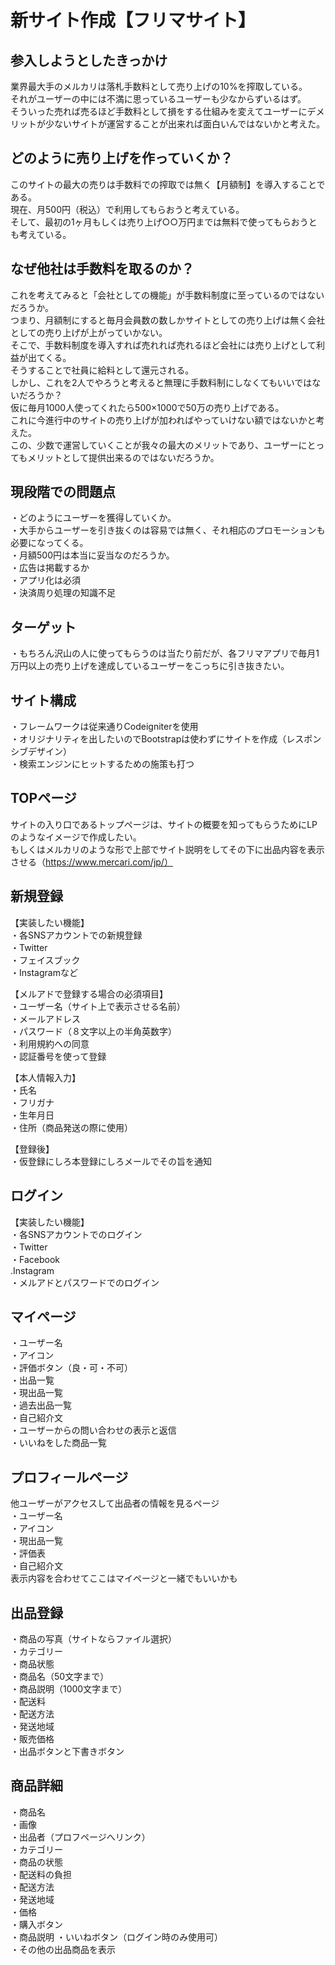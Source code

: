 # 新サイト作成【フリマサイト】

## 参入しようとしたきっかけ
業界最大手のメルカリは落札手数料として売り上げの10%を搾取している。  
それがユーザーの中には不満に思っているユーザーも少なからずいるはず。  
そういった売れば売るほど手数料として損をする仕組みを変えてユーザーにデメリットが少ないサイトが運営することが出来れば面白いんではないかと考えた。

## どのように売り上げを作っていくか？
このサイトの最大の売りは手数料での搾取では無く【月額制】を導入することである。  
現在、月500円（税込）で利用してもらおうと考えている。  
そして、最初の1ヶ月もしくは売り上げ○○万円までは無料で使ってもらおうとも考えている。


## なぜ他社は手数料を取るのか？
これを考えてみると「会社としての機能」が手数料制度に至っているのではないだろうか。  
つまり、月額制にすると毎月会員数の数しかサイトとしての売り上げは無く会社としての売り上げが上がっていかない。  
そこで、手数料制度を導入すれば売れれば売れるほど会社には売り上げとして利益が出てくる。  
そうすることで社員に給料として還元される。  
しかし、これを2人でやろうと考えると無理に手数料制にしなくてもいいではないだろうか？  
仮に毎月1000人使ってくれたら500×1000で50万の売り上げである。  
これに今進行中のサイトの売り上げが加わればやっていけない額ではないかと考えた。  
この、少数で運営していくことが我々の最大のメリットであり、ユーザーにとってもメリットとして提供出来るのではないだろうか。


## 現段階での問題点
・どのようにユーザーを獲得していくか。  
・大手からユーザーを引き抜くのは容易では無く、それ相応のプロモーションも必要になってくる。  
・月額500円は本当に妥当なのだろうか。  
・広告は掲載するか  
・アプリ化は必須  
・決済周り処理の知識不足  


## ターゲット
・もちろん沢山の人に使ってもらうのは当たり前だが、各フリマアプリで毎月1万円以上の売り上げを達成しているユーザーをこっちに引き抜きたい。  

## サイト構成
・フレームワークは従来通りCodeigniterを使用  
・オリジナリティを出したいのでBootstrapは使わずにサイトを作成（レスポンシブデザイン）  
・検索エンジンにヒットするための施策も打つ  

## TOPページ
サイトの入り口であるトップページは、サイトの概要を知ってもらうためにLPのようなイメージで作成したい。  
もしくはメルカリのような形で上部でサイト説明をしてその下に出品内容を表示させる（https://www.mercari.com/jp/）

## 新規登録
【実装したい機能】  
・各SNSアカウントでの新規登録  
・Twitter  
・フェイスブック  
・Instagramなど  

【メルアドで登録する場合の必須項目】  
・ユーザー名（サイト上で表示させる名前）  
・メールアドレス  
・パスワード（８文字以上の半角英数字）  
・利用規約への同意  
・認証番号を使って登録  

【本人情報入力】  
・氏名  
・フリガナ  
・生年月日  
・住所（商品発送の際に使用）  

【登録後】  
 ・仮登録にしろ本登録にしろメールでその旨を通知  

## ログイン
【実装したい機能】  
・各SNSアカウントでのログイン  
・Twitter  
・Facebook   
.Instagram   
・メルアドとパスワードでのログイン  

## マイページ
・ユーザー名  
・アイコン  
・評価ボタン（良・可・不可）  
・出品一覧  
・現出品一覧  
・過去出品一覧  
・自己紹介文  
・ユーザーからの問い合わせの表示と返信  
・いいねをした商品一覧  

## プロフィールページ
他ユーザーがアクセスして出品者の情報を見るページ  
・ユーザー名  
・アイコン  
・現出品一覧  
・評価表  
・自己紹介文  
表示内容を合わせてここはマイページと一緒でもいいかも

## 出品登録
・商品の写真（サイトならファイル選択）  
・カテゴリー  
・商品状態  
・商品名（50文字まで）  
・商品説明（1000文字まで）  
・配送料  
・配送方法  
・発送地域  
・販売価格  
・出品ボタンと下書きボタン

## 商品詳細
・商品名  
・画像  
・出品者（プロフページへリンク）  
・カテゴリー  
・商品の状態  
・配送料の負担  
・配送方法  
・発送地域  
・価格  
・購入ボタン  
・商品説明
・いいねボタン（ログイン時のみ使用可）  
・その他の出品商品を表示
